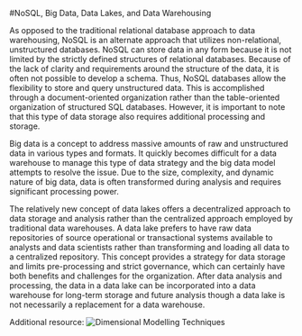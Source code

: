 #NoSQL, Big Data, Data Lakes, and Data Warehousing

As opposed to the traditional relational database approach to data warehousing, NoSQL is an alternate approach that utilizes non-relational, unstructured databases. NoSQL can store data in any form because it is not limited by the strictly defined structures of relational databases. Because of the lack of clarity and requirements around the structure of the data, it is often not possible to develop a schema. Thus, NoSQL databases allow the flexibility to store and query unstructured data. This is accomplished through a document-oriented organization rather than the table-oriented organization of structured SQL databases. However, it is important to note that this type of data storage also requires additional processing and storage.

Big data is a concept to address massive amounts of raw and unstructured data in various types and formats. It quickly becomes difficult for a data warehouse to manage this type of data strategy and the big data model attempts to resolve the issue. Due to the size, complexity, and dynamic nature of big data, data is often transformed during analysis and requires significant processing power.

The relatively new concept of data lakes offers a decentralized approach to data storage and analysis rather than the centralized approach employed by traditional data warehouses. A data lake prefers to have raw data repositories of source operational or transactional systems available to analysts and data scientists rather than transforming and loading all data to a centralized repository. This concept provides a strategy for data storage and limits pre-processing and strict governance, which can certainly have both benefits and challenges for the organization. After data analysis and processing, the data in a data lake can be incorporated into a data warehouse for long-term storage and future analysis though a data lake is not necessarily a replacement for a data warehouse.

Additional resource: 
![Dimensional Modelling Techniques](https://www.kimballgroup.com/data-warehouse-business-intelligence-resources/kimball-techniques/dimensional-modeling-techniques/)
